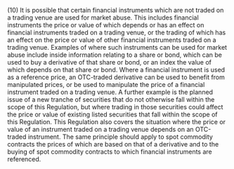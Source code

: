 (10) It is possible that certain financial instruments which are not traded on a trading venue are used for market abuse. This includes financial instruments the price or value of which depends or has an effect on financial instruments traded on a trading venue, or the trading of which has an effect on the price or value of other financial instruments traded on a trading venue. Examples of where such instruments can be used for market abuse include inside information relating to a share or bond, which can be used to buy a derivative of that share or bond, or an index the value of which depends on that share or bond. Where a financial instrument is used as a reference price, an OTC-traded derivative can be used to benefit from manipulated prices, or be used to manipulate the price of a financial instrument traded on a trading venue. A further example is the planned issue of a new tranche of securities that do not otherwise fall within the scope of this Regulation, but where trading in those securities could affect the price or value of existing listed securities that fall within the scope of this Regulation. This Regulation also covers the situation where the price or value of an instrument traded on a trading venue depends on an OTC-traded instrument. The same principle should apply to spot commodity contracts the prices of which are based on that of a derivative and to the buying of spot commodity contracts to which financial instruments are referenced.
